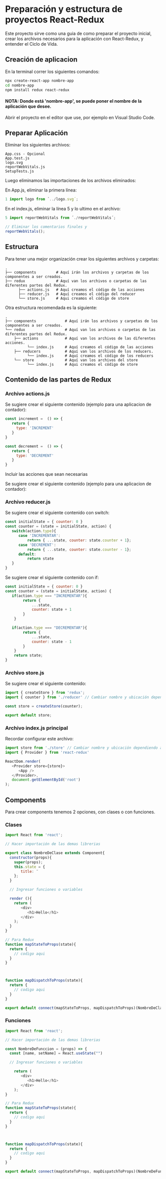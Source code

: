# Preparación y estructura de proyectos React-Redux
Este proyecto sirve como una guia de como preparar el proyecto inicial, crear los archivos necesarios para la aplicación con React-Redux, y entender el Ciclo de Vida.

## Creación de aplicacion

En la terminal correr los siguientes comandos:

```bash
npx create-react-app nombre-app
cd nombre-app
npm install redux react-redux
```
#### NOTA: Donde está 'nombre-app', se puede poner el nombre de la aplicación que desee.

Abrir el proyecto en el editor que use, por ejemplo en Visual Studio Code.

## Preparar Aplicación
Eliminar los siguientes archivos:
```files
App.css - Opcional
App.test.js
logo.svg
reportWebVitals.js
SetupTests.js
```
Luego eliminamos las importaciones de los archivos eliminados:

En App.js, eliminar la primera línea:

```javascript
1 import logo from ´../logo.svg´;
```

En el index.js, eliminar la línea 5 y lo ultimo en el archivo:

```javascript
5 import reportWebVitals from ´./reportWebVitals´;

// Eliminar los comentarios finales y
reportWebVitals();
```


## Estructura
Para tener una mejor organización crear los siguientes archivos y carpetas:

```files
.
├── components         # Aquí irán los archivos y carpetas de los componentes a ser creados.
├── redux              # Aquí van los archivos o carpetas de las diferentes partes del Redux.
      ├── actions.js   # Aquí creamos el código de las acciones
      ├── reducer.js   # Aquí creamos el código del reducer
      └── store.js     # Aqui creamos el código de store
```
Otra estructura recomendada es la siguiente:

```files
.
├── components             # Aquí irán los archivos y carpetas de los componentes a ser creados.
└── redux                  # Aquí van los archivos o carpetas de las diferentes partes del Redux.
    ├── actions            # Aquí van los archivos de las diferentes acciones.
          └── index.js     # Aquí creamos el código de las acciones
    ├── reducers           # Aquí van los archivos de los reducers.
          └── index.js     # Aquí creamos el código de los reducers
    └── store              # Aquí van los archivos del store
          └── index.js     # Aqui creamos el código de store
```

## Contenido de las partes de Redux

### Archivo actions.js
Se sugiere crear el siguiente contenido (ejemplo para una aplicacion de contador):

```javascript
const increment =  () => {
   return {
     type: 'INCREMENT'
   }
}

const decrement =  () => {
   return {
     type: 'DECREMENT'
   }
}
```

Incluir las acciones que sean necesarias

Se sugiere crear el siguiente contenido (ejemplo para una aplicacion de contador):

### Archivo reducer.js
Se sugiere crear el siguiente contenido con switch:

```javascript
const initialState = { counter: 0 }
const counter = (state = initialState, action) { 
   switch(action.type){
      case 'INCREMENTAR':
          return { ...state, counter: state.counter + 1};
      case 'DECREMENT':
          return { ...state, counter: state.counter - 1};
      default:
          return state
   }
}
```
Se sugiere crear el siguiente contenido con if:

```javascript
const initialState = { counter: 0 }
const counter = (state = initialState, action) { 
   if(action.type === "INCREMENTAR"){
        return {
            ...state,
            counter: state + 1
        }
    }

   if(action.type === "DECREMENTAR"){
        return {
            ...state,
            counter: state - 1
        }
    }
    return state;
}

```

### Archivo store.js
Se sugiere crear el siguiente contenido:

```javascript
import { createStore } from 'redux';
import { counter } from './reducer' // Cambiar nombre y ubicación dependiendo a lo creado.

const store = createStore(counter);

export default store;
```

### Archivo index.js principal
Recordar configurar este archivo:

```javascript
import store from './store' // Cambiar nombre y ubicación dependiendo a lo creado.
import { Provider } from 'react-redux'

ReactDom.render(
   <Provider store={store}>
      <App />
   </Provider>,
   document.getElementById('root')
);
```

## Components

Para crear components tenemos 2 opciones, con clases o con funciones.
### Clases
```javascript
import React from 'react';

// Hacer importación de las demas librerias

export class NombreDeClase extends Component{
  constructor(props){
    super(props);
    this.state = {
       title: ¨
    };
  }

  // Ingresar funciones o variables

  render (){
    return (
       <div>
          <h1>Hello</h1>
       </div>
    );
  }
}

// Para Redux
function mapStateToProps(state){
  return {
    // codigo aqui
  }
}



function mapDispatchToProps(state){
  return {
    // codigo aqui
  }
}

export default connect(mapStateToProps, mapDispatchToProps)(NombreDeClase)
```

### Funciones 

```javascript
import React from 'react';

// Hacer importación de las demas librerias

const NombreDeFunccion = (props) => {
  const [name, setName] = React.useState("")

  // Ingresar funciones o variables

    return (
       <div>
          <h1>Hello</h1>
       </div>
    );
}

// Para Redux
function mapStateToProps(state){
  return {
    // codigo aqui
  }
}



function mapDispatchToProps(state){
  return {
    // codigo aqui
  }
}

export default connect(mapStateToProps, mapDispatchToProps)(NombreDeFuncion)
```
